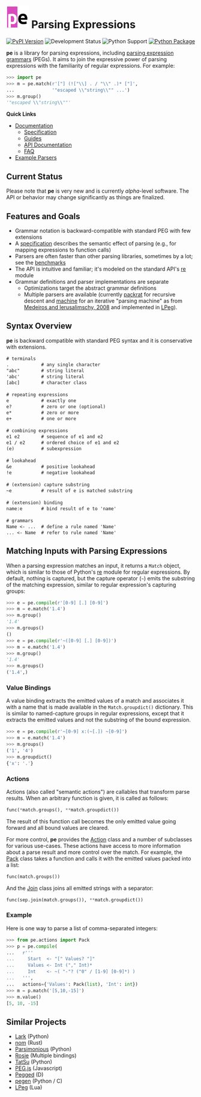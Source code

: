 # <img src="docs/logo.png" width="60" alt="pe logo" /> Parsing Expressions

[![PyPI Version](https://img.shields.io/pypi/v/pe)](https://pypi.org/project/pe)
![Development Status](https://img.shields.io/pypi/status/pe)
![Python Support](https://img.shields.io/pypi/pyversions/pe)
[![Python Package](https://github.com/goodmami/pe/workflows/Python%20package/badge.svg)](https://github.com/goodmami/pe/actions?query=workflow%3A%22Python+package%22)

**pe** is a library for parsing expressions, including [parsing
expression grammars] (PEGs). It aims to join the expressive power of
parsing expressions with the familiarity of regular expressions.  For
example:

``` python
>>> import pe
>>> m = pe.match(r'["] (!["\\] . / "\\" .)* ["]',
...              '"escaped \\"string\\"" ...')
>>> m.group()
'"escaped \\"string\\""'

```

[parsing expression grammars]: https://en.wikipedia.org/wiki/Parsing_expression_grammar

**Quick Links**

* [Documentation](docs/README.md)
  - [Specification](docs/specification.md)
  - [Guides](docs/guides/README.md)
  - [API Documentation](docs/api/README.md)
  - [FAQ](docs/faq.md)
* [Example Parsers](examples/)


## Current Status

Please note that **pe** is very new and is currently *alpha*-level
software. The API or behavior may change significantly as things are
finalized.


## Features and Goals

* Grammar notation is backward-compatible with standard PEG with few extensions
* A [specification](docs/specification.md) describes the semantic
  effect of parsing (e.g., for mapping expressions to function calls)
* Parsers are often faster than other parsing libraries, sometimes by
  a lot; see the [benchmarks]
* The API is intuitive and familiar; it's modeled on the standard
  API's [re] module
* Grammar definitions and parser implementations are separate
  - Optimizations target the abstract grammar definitions
  - Multiple parsers are available (currently [packrat](pe/packrat.py)
    for recursive descent and [machine](pe/machine.py) for an
    iterative "parsing machine" as from [Medeiros and Ierusalimschy,
    2008] and implemented in [LPeg]).

[benchmarks]: https://github.com/goodmami/python-parsing-benchmarks
[re]: https://docs.python.org/3/library/re.html
[Medeiros and Ierusalimschy, 2008]: http://www.inf.puc-rio.br/~roberto/docs/ry08-4.pdf


## Syntax Overview

**pe** is backward compatible with standard PEG syntax and it is
conservative with extensions.

```regex
# terminals
.            # any single character
"abc"        # string literal
'abc'        # string literal
[abc]        # character class

# repeating expressions
e            # exactly one
e?           # zero or one (optional)
e*           # zero or more
e+           # one or more

# combining expressions
e1 e2        # sequence of e1 and e2
e1 / e2      # ordered choice of e1 and e2
(e)          # subexpression

# lookahead
&e           # positive lookahead
!e           # negative lookahead

# (extension) capture substring
~e           # result of e is matched substring

# (extension) binding
name:e       # bind result of e to 'name'

# grammars
Name <- ...  # define a rule named 'Name'
... <- Name  # refer to rule named 'Name'
```

## Matching Inputs with Parsing Expressions

When a parsing expression matches an input, it returns a `Match`
object, which is similar to those of Python's
[re](https://docs.python.org/3/library/re.html) module for regular
expressions. By default, nothing is captured, but the capture operator
(`~`) emits the substring of the matching expression, similar to
regular expression's capturing groups:

```python
>>> e = pe.compile(r'[0-9] [.] [0-9]')
>>> m = e.match('1.4')
>>> m.group()
'1.4'
>>> m.groups()
()
>>> e = pe.compile(r'~([0-9] [.] [0-9])')
>>> m = e.match('1.4')
>>> m.group()
'1.4'
>>> m.groups()
('1.4',)

```

### Value Bindings

A value binding extracts the emitted values of a match and associates
it with a name that is made available in the `Match.groupdict()`
dictionary. This is similar to named-capture groups in regular
expressions, except that it extracts the emitted values and not the
substring of the bound expression.

```python
>>> e = pe.compile(r'~[0-9] x:(~[.]) ~[0-9]')
>>> m = e.match('1.4')
>>> m.groups()
('1', '4')
>>> m.groupdict()
{'x': '.'}

```

### Actions

Actions (also called "semantic actions") are callables that transform
parse results. When an arbitrary function is given, it is called as
follows:

``` python
func(*match.groups(), **match.groupdict())
```

The result of this function call becomes the only emitted value going
forward and all bound values are cleared.

For more control, **pe** provides the [Action] class and a number of
subclasses for various use-cases. These actions have access to more
information about a parse result and more control over the
match. For example, the [Pack] class takes a function and calls it
with the emitted values packed into a list:

``` python
func(match.groups())
```

And the [Join] class joins all emitted strings with a separator:

``` python
func(sep.join(match.groups()), **match.groupdict())
```

[Action]: docs/api/pe.actions.md#Action
[Pack]: docs/api/pe.actions.md#Pack
[Join]: docs/api/pe.actions.md#Join


### Example

Here is one way to parse a list of comma-separated integers:

```python
>>> from pe.actions import Pack
>>> p = pe.compile(
...   r'''
...     Start  <- "[" Values? "]"
...     Values <- Int ("," Int)*
...     Int    <- ~( "-"? ("0" / [1-9] [0-9]*) )
...   ''',
...   actions={'Values': Pack(list), 'Int': int})
>>> m = p.match('[5,10,-15]')
>>> m.value()
[5, 10, -15]

```

## Similar Projects

- [Lark](https://github.com/lark-parser/lark) (Python)
- [nom](https://github.com/Geal/nom) (Rust)
- [Parsimonious](https://github.com/erikrose/parsimonious) (Python)
- [Rosie](https://rosie-lang.org/) (Multiple bindings)
- [TatSu](https://tatsu.readthedocs.io/en/stable/) (Python)
- [PEG.js](https://github.com/pegjs/pegjs) (Javascript)
- [Pegged](https://github.com/PhilippeSigaud/Pegged) (D)
- [pegen](https://github.com/gvanrossum/pegen) (Python / C)
- [LPeg] (Lua)

[LPeg]: http://www.inf.puc-rio.br/~roberto/lpeg/
